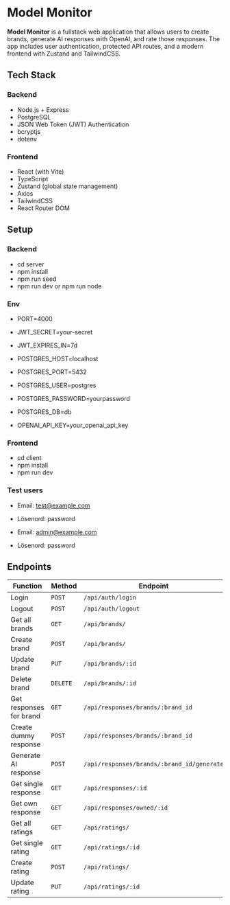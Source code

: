 # Model Monitor

**Model Monitor** is a fullstack web application that allows users to create brands, generate AI responses with OpenAI, and rate those responses. The app includes user authentication, protected API routes, and a modern frontend with Zustand and TailwindCSS.

## Tech Stack

### Backend

-   Node.js + Express
-   PostgreSQL
-   JSON Web Token (JWT) Authentication
-   bcryptjs
-   dotenv

### Frontend

-   React (with Vite)
-   TypeScript
-   Zustand (global state management)
-   Axios
-   TailwindCSS
-   React Router DOM

## Setup

### Backend

-   cd server
-   npm install
-   npm run seed
-   npm run dev or npm run node

### Env

-   PORT=4000

-   JWT_SECRET=your-secret
-   JWT_EXPIRES_IN=7d

-   POSTGRES_HOST=localhost
-   POSTGRES_PORT=5432
-   POSTGRES_USER=postgres
-   POSTGRES_PASSWORD=yourpassword
-   POSTGRES_DB=db

-   OPENAI_API_KEY=your_openai_api_key

### Frontend

-   cd client
-   npm install
-   npm run dev

### Test users

- Email: test@example.com
- Lösenord: password

- Email: admin@example.com
- Lösenord: password

## Endpoints

| Function                      | Method  | Endpoint                                   |
|------------------------------|---------|--------------------------------------------|
| Login                        | `POST`  | `/api/auth/login`                          |
| Logout                       | `POST`  | `/api/auth/logout`                         |
| Get all brands               | `GET`   | `/api/brands/`                             |
| Create brand                 | `POST`  | `/api/brands/`                             |
| Update brand                 | `PUT`   | `/api/brands/:id`                          |
| Delete brand                 | `DELETE`| `/api/brands/:id`                          |
| Get responses for brand      | `GET`   | `/api/responses/brands/:brand_id`          |
| Create dummy response        | `POST`  | `/api/responses/brands/:brand_id`          |
| Generate AI response         | `POST`  | `/api/responses/brands/:brand_id/generate` |
| Get single response          | `GET`   | `/api/responses/:id`                       |
| Get own response             | `GET`   | `/api/responses/owned/:id`                 |
| Get all ratings              | `GET`   | `/api/ratings/`                            |
| Get single rating            | `GET`   | `/api/ratings/:id`                         |
| Create rating                | `POST`  | `/api/ratings/`                            |
| Update rating                | `PUT`   | `/api/ratings/:id`                         |

